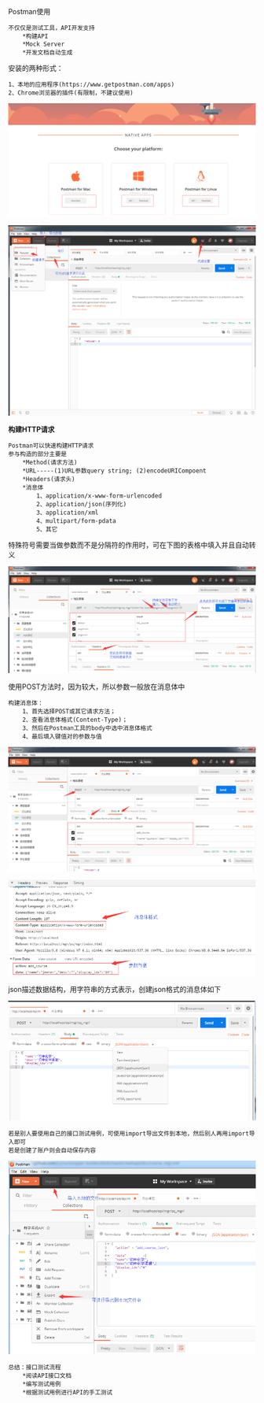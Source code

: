 Postman使用

    不仅仅是测试工具，API开发支持
        *构建API
        *Mock Server
        *开发文档自动生成
        
安装的两种形式：

    1、本地的应用程序(https://www.getpostman.com/apps)
    2、Chrome浏览器的插件(有限制，不建议使用)
    
![postman1](../picture/post.png)

![postman2](../picture/post01.png)

**构建HTTP请求**

    Postman可以快速构建HTTP请求
    参与构造的部分主要是
        *Method(请求方法)
        *URL-----(1)URL参数query string; (2)encodeURICompoent
        *Headers(请求头)
        *消息体
            1、application/x-www-form-urlencoded
            2、application/json(序列化)
            3、application/xml
            4、multipart/form-pdata
            5、其它
            
 特殊符号需要当做参数而不是分隔符的作用时，可在下图的表格中填入并且自动转义
            
![postman3](../picture/post03.png)

使用POST方法时，因为较大，所以参数一般放在消息体中

    构建消息体：
        1、首先选择POST或其它请求方法；
        2、查看消息体格式(Content-Type)；
        3、然后在Postman工具的body中选中消息体格式
        4、最后填入键值对的参数与值
        
![postman4](../picture/post04.png)

![postman5](../picture/post05.png)

json描述数据结构，用字符串的方式表示，创建json格式的消息体如下

![postman6](../picture/post06.png)

    若是别人要使用自己的接口测试用例，可使用import导出文件到本地，然后别人再用import导入即可
    若是创建了账户则会自动保存内容
![postman7](../picture/post07.png)

    总结：接口测试流程
        *阅读API接口文档
        *编写测试用例
        *根据测试用例进行API的手工测试